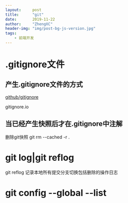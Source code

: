 ```yaml
---
layout:     post
title:      "git"
date:       2019-11-22
author:     "ZhengXC"
header-img: "img/post-bg-js-version.jpg"
tags:
    - 前端开发
---
```





# .gitignore文件

## 产生.gitignore文件的方式

[github/gitignore](https://github.com/github/gitignore)
 
gitignore.io


## 当已经产生快照后才在.gitignore中注解
删除git快照
git rm --cached -r .





# git log|git reflog
git reflog 记录本地所有提交分支切换包括删除的操作日志


# git config  --global  --list











 










